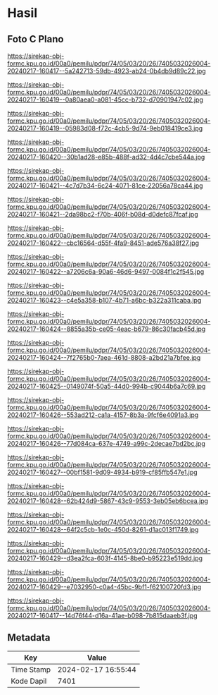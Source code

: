 # Hasil

## Foto C Plano

https://sirekap-obj-formc.kpu.go.id/00a0/pemilu/pdpr/74/05/03/20/26/7405032026004-20240217-160417--5a242713-59db-4923-ab24-0b4db9d89c22.jpg

https://sirekap-obj-formc.kpu.go.id/00a0/pemilu/pdpr/74/05/03/20/26/7405032026004-20240217-160419--0a80aea0-a081-45cc-b732-d70901947c02.jpg

https://sirekap-obj-formc.kpu.go.id/00a0/pemilu/pdpr/74/05/03/20/26/7405032026004-20240217-160419--05983d08-f72c-4cb5-9d74-9eb018419ce3.jpg

https://sirekap-obj-formc.kpu.go.id/00a0/pemilu/pdpr/74/05/03/20/26/7405032026004-20240217-160420--30b1ad28-e85b-488f-ad32-4d4c7cbe544a.jpg

https://sirekap-obj-formc.kpu.go.id/00a0/pemilu/pdpr/74/05/03/20/26/7405032026004-20240217-160421--4c7d7b34-6c24-4071-81ce-22056a78ca44.jpg

https://sirekap-obj-formc.kpu.go.id/00a0/pemilu/pdpr/74/05/03/20/26/7405032026004-20240217-160421--2da98bc2-f70b-406f-b08d-d0defc87fcaf.jpg

https://sirekap-obj-formc.kpu.go.id/00a0/pemilu/pdpr/74/05/03/20/26/7405032026004-20240217-160422--cbc16564-d55f-4fa9-8451-ade576a38f27.jpg

https://sirekap-obj-formc.kpu.go.id/00a0/pemilu/pdpr/74/05/03/20/26/7405032026004-20240217-160422--a7206c6a-90a6-46d6-9497-0084f1c2f545.jpg

https://sirekap-obj-formc.kpu.go.id/00a0/pemilu/pdpr/74/05/03/20/26/7405032026004-20240217-160423--c4e5a358-b107-4b71-a6bc-b322a311caba.jpg

https://sirekap-obj-formc.kpu.go.id/00a0/pemilu/pdpr/74/05/03/20/26/7405032026004-20240217-160424--8855a35b-ce05-4eac-b679-86c30facb45d.jpg

https://sirekap-obj-formc.kpu.go.id/00a0/pemilu/pdpr/74/05/03/20/26/7405032026004-20240217-160424--7f2765b0-7aea-461d-8808-a2bd21a7bfee.jpg

https://sirekap-obj-formc.kpu.go.id/00a0/pemilu/pdpr/74/05/03/20/26/7405032026004-20240217-160425--0149074f-50a5-44d0-994b-c9044b6a7c69.jpg

https://sirekap-obj-formc.kpu.go.id/00a0/pemilu/pdpr/74/05/03/20/26/7405032026004-20240217-160426--553ad212-ca1a-4157-8b3a-9fcf6e4091a3.jpg

https://sirekap-obj-formc.kpu.go.id/00a0/pemilu/pdpr/74/05/03/20/26/7405032026004-20240217-160426--77d084ca-637e-4749-a99c-2decae7bd2bc.jpg

https://sirekap-obj-formc.kpu.go.id/00a0/pemilu/pdpr/74/05/03/20/26/7405032026004-20240217-160427--00bf1581-9d09-4934-b919-cf85ffb547e1.jpg

https://sirekap-obj-formc.kpu.go.id/00a0/pemilu/pdpr/74/05/03/20/26/7405032026004-20240217-160428--62b424d9-5867-43c9-9553-3eb05eb6bcea.jpg

https://sirekap-obj-formc.kpu.go.id/00a0/pemilu/pdpr/74/05/03/20/26/7405032026004-20240217-160428--64f2c5cb-1e0c-450d-8261-d1ac013f1749.jpg

https://sirekap-obj-formc.kpu.go.id/00a0/pemilu/pdpr/74/05/03/20/26/7405032026004-20240217-160429--d3ea2fca-603f-4145-8be0-b95223e519dd.jpg

https://sirekap-obj-formc.kpu.go.id/00a0/pemilu/pdpr/74/05/03/20/26/7405032026004-20240217-160429--e7032950-c0a4-45bc-9bf1-f62100720fd3.jpg

https://sirekap-obj-formc.kpu.go.id/00a0/pemilu/pdpr/74/05/03/20/26/7405032026004-20240217-160417--14d76f44-d16a-41ae-b098-7b815daaeb3f.jpg


## Metadata

| Key        | Value               |
| ---------- | ------------------- |
| Time Stamp | 2024-02-17 16:55:44 |
| Kode Dapil | 7401                |



